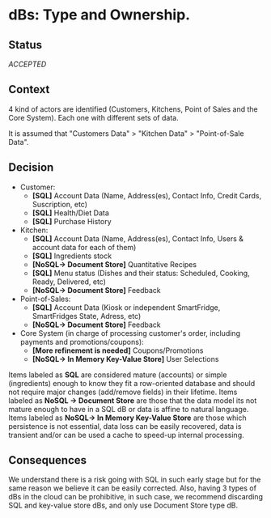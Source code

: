 # dBs: Type and Ownership.

## Status
_ACCEPTED_

## Context
4 kind of actors are identified (Customers, Kitchens, Point of Sales and the Core System). Each one with different sets of data. 

It is assumed that "Customers Data" > "Kitchen Data" > "Point-of-Sale Data".  

## Decision

- Customer:
  - **[SQL]** Account Data (Name, Address(es), Contact Info, Credit Cards, Suscription, etc)
  - **[SQL]** Health/Diet Data
  - **[SQL]** Purchase History
- Kitchen:
  - **[SQL]** Account Data (Name, Address(es), Contact Info, Users & account data for each of them)
  - **[SQL]** Ingredients stock
  - **[NoSQL-> Document Store]** Quantitative Recipes
  - **[SQL]** Menu status (Dishes and their status: Scheduled, Cooking, Ready, Delivered, etc)
  - **[NoSQL-> Document Store]** Feedback
- Point-of-Sales:
  - **[SQL]** Account Data (Kiosk or independent SmartFridge, SmartFridges State, Adress, etc)
  - **[NoSQL-> Document Store]** Feedback
- Core System (in charge of processing customer's order, including payments and promotions/coupons):
  - **[More refinement is needed]** Coupons/Promotions
  - **[NoSQL-> In Memory Key-Value Store]** User Selections

Items labeled as **SQL** are considered mature (accounts) or simple (ingredients) enough to know they fit a row-oriented database and should not require major changes (add/remove fields) in their lifetime.
Items labeled as **NoSQL -> Document Store** are those that the data model its not mature enough to have in a SQL dB or data is affine to natural language.
Items labeled as **NoSQL-> In Memory Key-Value Store** are those which persistence is not essential, data loss can be easily recovered, data is transient and/or can be used a cache to speed-up internal processing.

## Consequences
We understand there is a risk going with SQL in such early stage but for the same reason we believe it can be easily corrected.
Also, having 3 types of dBs in the cloud can be prohibitive, in such case, we recommend discarding SQL and key-value store dBs, and only use Document Store type dB.  

